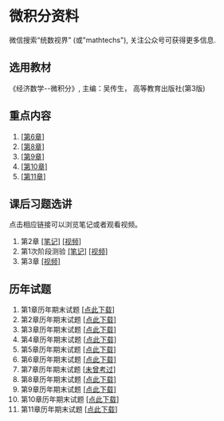 # 微积分资料

微信搜索“统数视界” (或"mathtechs"), 关注公众号可获得更多信息.

## 选用教材

《经济数学--微积分》, 主编：吴传生， 高等教育出版社(第3版)



## 重点内容

1. [[第6章]](./wjf/ppt/wjf_key_chap6.pdf)
2. [[第8章]](./wjf/ppt/wjf_key_chap8.pdf)
3. [[第9章]](./wjf/ppt/wjf_key_chap9.pdf)
4. [[第10章]](./wjf/ppt/wjf_key_chap10.pdf)
5. [[第11章]](./wjf/ppt/wjf_key_chap11.pdf)

## 课后习题选讲

点击相应链接可以浏览笔记或者观看视频。

1. 第2章 <a href='./wjf/doc/EX_C2.pdf'>[笔记]</a> <a href='https://www.bilibili.com/video/BV14i4y1L7eM/'>[视频]</a>
2. 第1次阶段测验 <a href='./wjf/doc/EX_ex1.pdf'>[笔记]</a> <a href='https://www.bilibili.com/video/BV17t4y1Y7EP/'>[视频]</a>
3. 第3章 <a href='./wjf/doc/EX_C3.html'>[视频]</a>

## 历年试题

1. 第1章历年期末试题 <a href='./wjf/exam/wjf_xsim_chap1.pdf'>[点此下载]</a>
2. 第2章历年期末试题 <a href='./wjf/exam/wjf_xsim_chap2.pdf'>[点此下载]</a>
3. 第3章历年期末试题 <a href='./wjf/exam/wjf_xsim_chap3.pdf'>[点此下载]</a>
4. 第4章历年期末试题 <a href='./wjf/exam/wjf_xsim_chap4.pdf'>[点此下载]</a>
5. 第5章历年期末试题 <a href='./wjf/exam/wjf_xsim_chap5.pdf'>[点此下载]</a>
6. 第6章历年期末试题 <a href='./wjf/exam/wjf_xsim_chap6.pdf'>[点此下载]</a>
7. 第7章历年期末试题 [[未曾考过]]()
8. 第8章历年期末试题 <a href='./wjf/exam/wjf_xsim_chap8.pdf'>[点此下载]</a>
9. 第9章历年期末试题 <a href='./wjf/exam/wjf_xsim_chap9.pdf'>[点此下载]</a>
10. 第10章历年期末试题 <a href='./wjf/exam/wjf_xsim_chap10.pdf'>[点此下载]</a>
11. 第11章历年期末试题 <a href='./wjf/exam/wjf_xsim_chap11.pdf'>[点此下载]</a>

